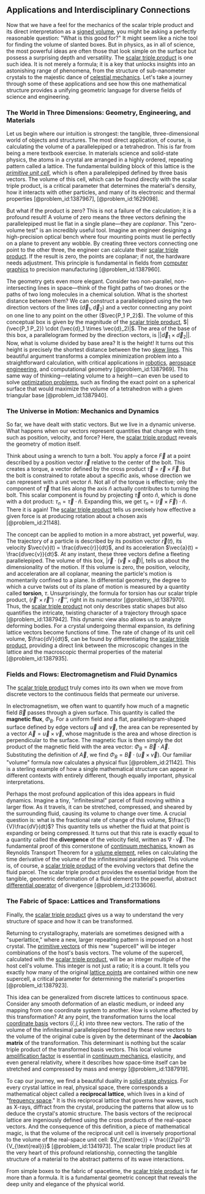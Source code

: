 ## Applications and Interdisciplinary Connections

Now that we have a feel for the mechanics of the scalar triple product and its direct interpretation as a [signed volume](@article_id:149434), you might be asking a perfectly reasonable question: "What is this good for?" It might seem like a niche tool for finding the volume of slanted boxes. But in physics, as in all of science, the most powerful ideas are often those that look simple on the surface but possess a surprising depth and versatility. The [scalar triple product](@article_id:152503) is one such idea. It is not merely a formula; it is a key that unlocks insights into an astonishing range of phenomena, from the structure of sub-nanometer crystals to the majestic dance of [celestial mechanics](@article_id:146895). Let's take a journey through some of these applications and see how this one mathematical structure provides a unifying geometric language for diverse fields of science and engineering.

### The World in Three Dimensions: Geometry, Engineering, and Materials

Let us begin where our intuition is strongest: the tangible, three-dimensional world of objects and structures. The most direct application, of course, is calculating the volume of a parallelepiped or a tetrahedron. This is far from being a mere textbook exercise. In materials science and solid-state physics, the atoms in a crystal are arranged in a highly ordered, repeating pattern called a lattice. The fundamental building block of this lattice is the *[primitive unit cell](@article_id:158860)*, which is often a parallelepiped defined by three basis vectors. The volume of this cell, which can be found directly with the scalar triple product, is a critical parameter that determines the material's density, how it interacts with other particles, and many of its electronic and thermal properties [@problem_id:1387967], [@problem_id:1629098].

But what if the product is zero? This is not a failure of the calculation; it is a profound result! A volume of zero means the three vectors defining the parallelepiped must lie flat in a single plane—they are *coplanar*. This "zero-volume test" is an incredibly useful tool. Imagine an engineer designing a high-precision optical bench where four mounting points must lie perfectly on a plane to prevent any wobble. By creating three vectors connecting one point to the other three, the engineer can calculate their [scalar triple product](@article_id:152503). If the result is zero, the points are coplanar; if not, the hardware needs adjustment. This principle is fundamental in fields from [computer graphics](@article_id:147583) to precision manufacturing [@problem_id:1387960].

The geometry gets even more elegant. Consider two non-parallel, non-intersecting lines in space—think of the flight paths of two drones or the paths of two long molecules in a chemical solution. What is the shortest distance between them? We can construct a parallelepiped using the two direction vectors of the lines ($\vec{d}_1, \vec{d}_2$) and a vector connecting any point on one line to any point on the other ($\vec{P_1 P_2}$). The volume of this conceptual box is given by the magnitude of the [scalar triple product](@article_id:152503), $|(\vec{P_1 P_2}) \cdot (\vec{d}_1 \times \vec{d}_2)|$. The area of the base of this box, a parallelogram formed by the direction vectors, is $||\vec{d}_1 \times \vec{d}_2||$. Now, what is volume divided by base area? It is the height! It turns out this height is precisely the shortest distance between the two [skew lines](@article_id:167741). This beautiful argument transforms a complex minimization problem into a straightforward calculation, with critical applications in [robotics](@article_id:150129), [aerospace engineering](@article_id:268009), and computational geometry [@problem_id:1387969]. This same way of thinking—relating volume to a height—can even be used to solve [optimization problems](@article_id:142245), such as finding the exact point on a spherical surface that would maximize the volume of a tetrahedron with a given triangular base [@problem_id:1387940].

### The Universe in Motion: Mechanics and Dynamics

So far, we have dealt with static vectors. But we live in a dynamic universe. What happens when our vectors represent quantities that change with time, such as position, velocity, and force? Here, the [scalar triple product](@article_id:152503) reveals the geometry of motion itself.

Think about using a wrench to turn a bolt. You apply a force $\vec{F}$ at a point described by a position vector $\vec{r}$ relative to the center of the bolt. This creates a torque, a vector defined by the cross product $\vec{\tau} = \vec{r} \times \vec{F}$. But the bolt is constrained to rotate about a specific axis, whose direction we can represent with a unit vector $\hat{n}$. Not all of the torque is effective; only the component of $\vec{\tau}$ that lies along the axis $\hat{n}$ actually contributes to turning the bolt. This scalar component is found by projecting $\vec{\tau}$ onto $\hat{n}$, which is done with a dot product: $\tau_n = \vec{\tau} \cdot \hat{n}$. Expanding this, we get $\tau_n = (\vec{r} \times \vec{F}) \cdot \hat{n}$. There it is again! The [scalar triple product](@article_id:152503) tells us precisely how effective a given force is at producing rotation about a chosen axis [@problem_id:21148].

The concept can be applied to motion in a more abstract, yet powerful, way. The trajectory of a particle is described by its position vector $\vec{r}(t)$, its velocity $\vec{v}(t) = \frac{d\vec{r}}{dt}$, and its acceleration $\vec{a}(t) = \frac{d\vec{v}}{dt}$. At any instant, these three vectors define a fleeting parallelepiped. The volume of this box, $|\vec{r} \cdot (\vec{v} \times \vec{a})|$, tells us about the dimensionality of the motion. If this volume is zero, the position, velocity, and acceleration are all coplanar, meaning the particle's motion is momentarily confined to a plane. In differential geometry, the degree to which a curve twists out of its plane of motion is measured by a quantity called **torsion**, $\tau$. Unsurprisingly, the formula for torsion has our scalar triple product, $(\vec{r}' \times \vec{r}'') \cdot \vec{r}'''$, right in its numerator [@problem_id:1387970]. Thus, the [scalar triple product](@article_id:152503) not only describes static shapes but also quantifies the intricate, twisting character of a trajectory through space [@problem_id:1387942]. This dynamic view also allows us to analyze deforming bodies. For a crystal undergoing thermal expansion, its defining lattice vectors become functions of time. The rate of change of its unit cell volume, $\frac{dV}{dt}$, can be found by differentiating the [scalar triple product](@article_id:152503), providing a direct link between the microscopic changes in the lattice and the macroscopic thermal properties of the material [@problem_id:1387935].

### Fields and Flows: Electromagnetism and Fluid Dynamics

The [scalar triple product](@article_id:152503) truly comes into its own when we move from discrete vectors to the continuous fields that permeate our universe.

In electromagnetism, we often want to quantify how much of a magnetic field $\vec{B}$ passes through a given surface. This quantity is called the **magnetic flux**, $\Phi_B$. For a uniform field and a flat, parallelogram-shaped surface defined by edge vectors $\vec{u}$ and $\vec{v}$, the area can be represented by a vector $\vec{A} = \vec{u} \times \vec{v}$, whose magnitude is the area and whose direction is perpendicular to the surface. The magnetic flux is then simply the dot product of the magnetic field with the area vector: $\Phi_B = \vec{B} \cdot \vec{A}$. Substituting the definition of $\vec{A}$, we find $\Phi_B = \vec{B} \cdot (\vec{u} \times \vec{v})$. Our familiar "volume" formula now calculates a physical flux [@problem_id:21142]. This is a sterling example of how a single mathematical structure can appear in different contexts with entirely different, though equally important, physical interpretations.

Perhaps the most profound application of this idea appears in fluid dynamics. Imagine a tiny, "infinitesimal" parcel of fluid moving within a larger flow. As it travels, it can be stretched, compressed, and sheared by the surrounding fluid, causing its volume to change over time. A crucial question is: what is the fractional rate of change of this volume, $\frac{1}{V}\frac{dV}{dt}$? This quantity tells us whether the fluid at that point is expanding or being compressed. It turns out that this rate is exactly equal to a quantity called the **divergence** of the velocity field, written as $\nabla \cdot \vec{v}$. The fundamental proof of this cornerstone of [continuum mechanics](@article_id:154631), known as Reynolds Transport Theorem for a [volume element](@article_id:267308), relies on calculating the time derivative of the volume of the infinitesimal parallelepiped. This volume is, of course, a [scalar triple product](@article_id:152503) of the evolving vectors that define the fluid parcel. The scalar triple product provides the essential bridge from the tangible, geometric deformation of a fluid element to the powerful, abstract [differential operator](@article_id:202134) of divergence [@problem_id:2133606].

### The Fabric of Space: Lattices and Transformations

Finally, the [scalar triple product](@article_id:152503) gives us a way to understand the very structure of space and how it can be transformed.

Returning to crystallography, materials are sometimes designed with a "superlattice," where a new, larger repeating pattern is imposed on a host crystal. The [primitive vectors](@article_id:142436) of this new "supercell" will be integer combinations of the host's basis vectors. The volume of the supercell, calculated with the [scalar triple product](@article_id:152503), will be an integer multiple of the host cell's volume. This integer is not just a ratio; it is a count. It tells you exactly how many of the original [lattice points](@article_id:161291) are contained within one new supercell, a critical parameter for determining the material's properties [@problem_id:1387923].

This idea can be generalized from discrete lattices to continuous space. Consider any smooth deformation of an elastic medium, or indeed any mapping from one coordinate system to another. How is volume affected by this transformation? At any point, the transformation turns the local [coordinate basis](@article_id:269655) vectors $(\hat{i}, \hat{j}, \hat{k})$ into three new vectors. The ratio of the volume of the infinitesimal parallelepiped formed by these new vectors to the volume of the original cube is given by the determinant of the **Jacobian matrix** of the transformation. This determinant is nothing but the scalar triple product of the transformed basis vectors. This local volume [amplification factor](@article_id:143821) is essential in [continuum mechanics](@article_id:154631), elasticity, and even general relativity, where it describes how space-time itself can be stretched and compressed by mass and energy [@problem_id:1387919].

To cap our journey, we find a beautiful duality in [solid-state physics](@article_id:141767). For every crystal lattice in real, physical space, there corresponds a mathematical object called a **reciprocal lattice**, which lives in a kind of "[frequency space](@article_id:196781)." It is this reciprocal lattice that governs how waves, such as X-rays, diffract from the crystal, producing the patterns that allow us to deduce the crystal's atomic structure. The basis vectors of the reciprocal lattice are ingeniously defined using the cross products of the real-space vectors. And the consequence of this definition, a piece of mathematical magic, is that the volume of the reciprocal unit cell is inversely proportional to the volume of the real-space unit cell: $V_{\text{rec}} = \frac{(2\pi)^3}{V_{\text{real}}}$ [@problem_id:1341973]. The scalar triple product lies at the very heart of this profound relationship, connecting the tangible structure of a material to the abstract patterns of its wave interactions.

From simple boxes to the fabric of spacetime, the [scalar triple product](@article_id:152503) is far more than a formula. It is a fundamental geometric concept that reveals the deep unity and elegance of the physical world.
